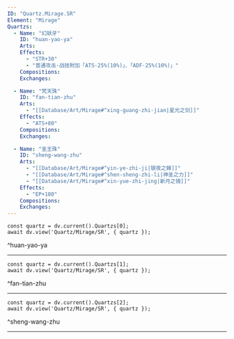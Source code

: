 ```yaml
---
ID: "Quartz.Mirage.SR"
Element: "Mirage"
Quartzs:
  - Name: "幻妖牙"
    ID: "huan-yao-ya"
    Arts:
    Effects:
      - "STR+30"
      - "普通攻击·战技附加「ATS-25%(10%)」、「ADF-25%(10%)」"
    Compositions:
    Exchanges:

  - Name: "梵天珠"
    ID: "fan-tian-zhu"
    Arts:
      - "[[Database/Art/Mirage#^xing-guang-zhi-jian|星光之剑]]"
    Effects:
      - "ATS+80"
    Compositions:
    Exchanges:

  - Name: "圣王珠"
    ID: "sheng-wang-zhu"
    Arts:
      - "[[Database/Art/Mirage#^yin-ye-zhi-ji|银夜之棘]]"
      - "[[Database/Art/Mirage#^shen-sheng-zhi-li|神圣之力]]"
      - "[[Database/Art/Mirage#^xin-yue-zhi-jing|新月之镜]]"
    Effects:
      - "EP+180"
    Compositions:
    Exchanges:
---
```

```dataviewjs
const quartz = dv.current().Quartzs[0];
await dv.view('Quartz/Mirage/SR', { quartz });
```
^huan-yao-ya

---

```dataviewjs
const quartz = dv.current().Quartzs[1];
await dv.view('Quartz/Mirage/SR', { quartz });
```
^fan-tian-zhu

---


```dataviewjs
const quartz = dv.current().Quartzs[2];
await dv.view('Quartz/Mirage/SR', { quartz });
```
^sheng-wang-zhu

---

